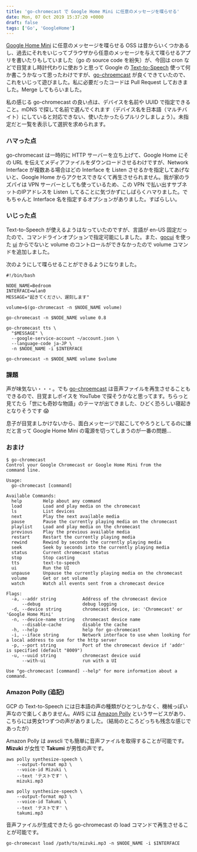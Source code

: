 ```yaml
---
title: 'go-chromecast で Google Home Mini に任意のメッセージを喋らせる'
date: Mon, 07 Oct 2019 15:37:20 +0000
draft: false
tags: ['Go', 'GoogleHome']
---
```


[Google Home Mini](https://store.google.com/jp/product/google_home_mini) に任意のメッセージを喋らせる OSS は昔からいくつかあるし、過去にそれをいじってブラウザから任意のメッセージを与えて喋らせるアプリを書いたりもしていました（go の source code を紛失）が、今回は cron などで目覚まし時計代わりに使おうと思って Google の [Text-to-Speech](/2018/08/google-text-to-speech-golang/) 使って何か書こうかなって思ったわけですが、[go-chroemcast](https://github.com/vishen/go-chromecast) が良くできていたので、これをいじって遊びました。私に必要だったコードは Pull Request しておきました。Merge してもらいました。

私の感じる go-chromecast の良い点は、デバイスを名前や UUID で指定できること。mDNS で探して名前で選んでくれます（デバイス名を日本語（マルチバイト）にしていると対応できない、使いたかったらプルリクしましょう）。未指定だと一覧を表示して選択を求められます。

### ハマった点

go-chromecast は一時的に HTTP サーバーを立ち上げて、Google Home にその URL を伝えてメディアファイルをダウンロードさせるわけですが、Network Interface が複数ある場合はどの Interface を Listen させるかを指定してあげないと、Google Home からアクセスできなくて再生させられません。我が家のラズパイは VPN サーバーとしても使っているため、この VPN で払い出すサブネットのIPアドレスを Listen してることに気づかずにしばらくハマりました。でもちゃんと Interface 名を指定するオプションがありました。すばらしい。

### いじった点

Text-to-Speech が使えるようはなっていたのですが、言語が en-US 固定だったので、コマンドラインオプションで指定可能にしました。また、[gocui](https://github.com/jroimartin/gocui) を使った [ui](https://github.com/vishen/go-chromecast#user-interface) からでないと volume のコントロールができなかったので volume コマンドを追加しました。

次のようにして喋らせることができるようになりました。

```
#!/bin/bash

NODE_NAME=Bedroom
INTERFACE=wlan0
MESSAGE="起きてください、遅刻します"

volume=$(go-chromecast -n $NODE_NAME volume)

go-chromecast -n $NODE_NAME volume 0.8

go-chromecast tts \
  "$MESSAGE" \
  --google-service-account ~/account.json \
  --language-code ja-JP \
  -n $NODE_NAME -i $INTERFACE

go-chromecast -n $NODE_NAME volume $volume
```

### 課題

声が味気ない・・・。でも [go-chroemcast](https://github.com/vishen/go-chromecast) は音声ファイルを再生させることもできるので、目覚ましボイスを YouTube で探そうかなと思ってます。ちらっと見てたら「世にも奇妙な物語」のテーマが出てきました、ひどく恐ろしい寝起きとなりそうです 😱

息子が目覚ましかけないから、面白メッセージで起こしてやろうとしてるのに嫌だと言って Google Home Mini の電源を切ってしまうのが一番の問題...

### おまけ

```
$ go-chromecast
Control your Google Chromecast or Google Home Mini from the
command line.

Usage:
  go-chromecast [command]

Available Commands:
  help        Help about any command
  load        Load and play media on the chromecast
  ls          List devices
  next        Play the next available media
  pause       Pause the currently playing media on the chromecast
  playlist    Load and play media on the chromecast
  previous    Play the previous available media
  restart     Restart the currently playing media
  rewind      Rewind by seconds the currently playing media
  seek        Seek by seconds into the currently playing media
  status      Current chromecast status
  stop        Stop casting
  tts         text-to-speech
  ui          Run the UI
  unpause     Unpause the currently playing media on the chromecast
  volume      Get or set volume
  watch       Watch all events sent from a chromecast device

Flags:
  -a, --addr string          Address of the chromecast device
      --debug                debug logging
  -d, --device string        chromecast device, ie: 'Chromecast' or 'Google Home Mini'
  -n, --device-name string   chromecast device name
      --disable-cache        disable the cache
  -h, --help                 help for go-chromecast
  -i, --iface string         Network interface to use when looking for a local address to use for the http server
  -p, --port string          Port of the chromecast device if 'addr' is specified (default "8009")
  -u, --uuid string          chromecast device uuid
      --with-ui              run with a UI

Use "go-chromecast [command] --help" for more information about a command.
```

### Amazon Polly (追記)

GCP の Text-to-Speech には日本語の声の種類がひとつしかなく、機械っぽい声なので楽しくありません。AWS には [Amazon Polly](https://aws.amazon.com/jp/polly/) というサービスがあり、こちらには男女1つずつの声がありました。（結局のところどっちも残念な感じであったが）

Amazon Polly は awscli でも簡単に音声ファイルを取得することが可能です。**Mizuki** が女性で **Takumi** が男性の声です。

```
aws polly synthesize-speech \
    --output-format mp3 \
    --voice-id Mizuki \
    --text 'テストです' \
    mizuki.mp3

aws polly synthesize-speech \
    --output-format mp3 \
    --voice-id Takumi \
    --text 'テストです' \
    takumi.mp3
```

音声ファイルが生成できたら go-chromecast の load コマンドで再生させることが可能です。

```
go-chromecast load /path/to/mizuki.mp3 -n $NODE_NAME -i $INTERFACE
```
